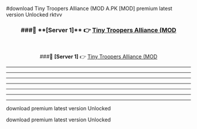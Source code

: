 #download Tiny Troopers Alliance (MOD A.PK [MOD] premium latest version Unlocked rktvv 



<div align="center">
<h3>###🔹 **[Server 1]** 👉 <a href="https://download1apk.web.app/">Tiny Troopers Alliance (MOD</a></h3><br>


###🔹 **[Server 1]** 👉 <a href="https://download1apk.web.app/">Tiny Troopers Alliance (MOD</a></h3>
</div>



----------------------------------------------------------

----------------------------------------------------------

----------------------------------------------------------

----------------------------------------------------------

----------------------------------------------------------

----------------------------------------------------------

----------------------------------------------------------

download premium latest version Unlocked

download premium latest version Unlocked
